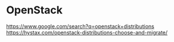 # OpenStack
https://www.google.com/search?q=openstack+distributions https://hystax.com/openstack-distributions-choose-and-migrate/
